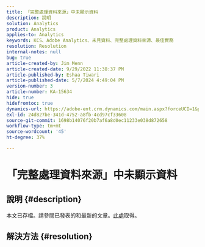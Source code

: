```yaml
---
title: 「完整處理資料來源」中未顯示資料
description: 說明
solution: Analytics
product: Analytics
applies-to: Analytics
keywords: KCS、Adobe Analytics、未見資料、完整處理資料來源、最佳實務
resolution: Resolution
internal-notes: null
bug: true
article-created-by: Jim Menn
article-created-date: 9/29/2022 11:38:37 PM
article-published-by: Eshaa Tiwari
article-published-date: 5/7/2024 4:49:04 PM
version-number: 3
article-number: KA-15634
hide: true
hidefromtoc: true
dynamics-url: https://adobe-ent.crm.dynamics.com/main.aspx?forceUCI=1&pagetype=entityrecord&etn=knowledgearticle&id=16d995d4-4f40-ed11-9db1-0022480866ad
exl-id: 24d827be-341d-4752-a8fb-4cd97cf33608
source-git-commit: 1698b14076f20b7af6a8d0ec11233e038d872658
workflow-type: tm+mt
source-wordcount: '45'
ht-degree: 37%

---
```


# 「完整處理資料來源」中未顯示資料

## 說明 {#description}

本文已存檔。請參閱已發表的和最新的文章。[此處](https://experienceleague.adobe.com/search.html#sort=relevancy)取得。

## 解決方法 {#resolution}
